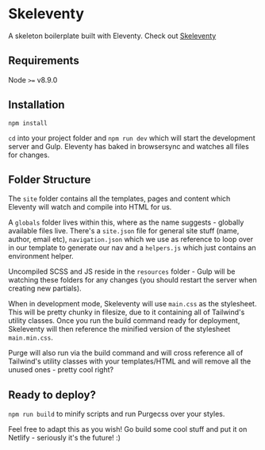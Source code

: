 # Skeleventy

A skeleton boilerplate built with Eleventy. Check out [Skeleventy](https://skeleventy.netlify.com/)

## Requirements

Node `>=` v8.9.0

## Installation

```
npm install
```

`cd` into your project folder and `npm run dev` which will start the development server and Gulp. Eleventy has baked in browsersync and watches all files for changes.

## Folder Structure

The `site` folder contains all the templates, pages and content which Eleventy will watch and compile into HTML for us.

A `globals` folder lives within this, where as the name suggests - globally available files live. There's a `site.json` file for general site stuff (name, author, email etc), `navigation.json` which we use as reference to loop over in our template to generate our nav and a `helpers.js` which just contains an environment helper.

Uncompiled SCSS and JS reside in the `resources` folder - Gulp will be watching these folders for any changes (you should restart the server when creating new partials).

When in development mode, Skeleventy will use `main.css` as the stylesheet. This will be pretty chunky in filesize, due to it containing all of Tailwind's utility classes. Once you run the build command ready for deployment, Skeleventy will then reference the minified version of the stylesheet `main.min.css`.

Purge will also run via the build command and will cross reference all of Tailwind's utility classes with your templates/HTML and will remove all the unused ones - pretty cool right?

## Ready to deploy?

`npm run build` to minify scripts and run Purgecss over your styles.

Feel free to adapt this as you wish! Go build some cool stuff and put it on Netlify - seriously it's the future! :)
